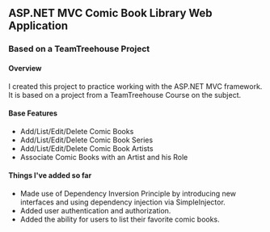 ## ASP.NET MVC Comic Book Library Web Application

### Based on a TeamTreehouse Project

#### Overview

I created this project to practice working with the ASP.NET MVC framework. It is based on a project
from a TeamTreehouse Course on the subject.

#### Base Features

* Add/List/Edit/Delete Comic Books
* Add/List/Edit/Delete Comic Book Series
* Add/List/Edit/Delete Comic Book Artists
* Associate Comic Books with an Artist and his Role

#### Things I've added so far

* Made use of Dependency Inversion Principle by introducing new interfaces and using dependency injection via SimpleInjector.
* Added user authentication and authorization.
* Added the ability for users to list their favorite comic books. 